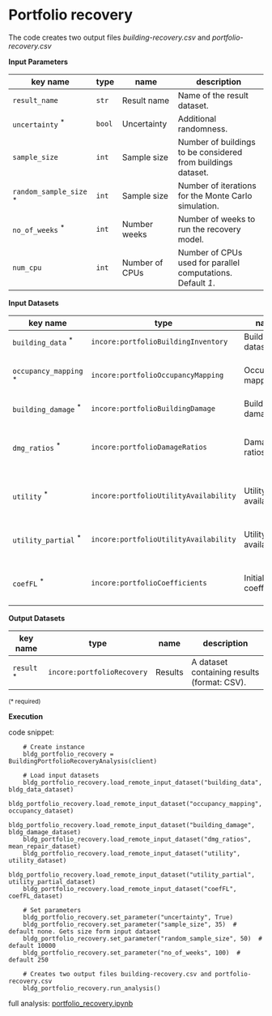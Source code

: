 # Portfolio recovery
   
The code creates two output files *building-recovery.csv* and *portfolio-recovery.csv*
   
**Input Parameters**

key name | type | name | description
--- | --- | --- | ---
`result_name` | `str` | Result name | Name of the result dataset.
`uncertainty` <sup>*</sup> | `bool` | Uncertainty | Additional randomness.
`sample_size` | `int` | Sample size | Number of buildings to be considered from buildings dataset.
`random_sample_size` <sup>*</sup> | `int` | Sample size | Number of iterations for the Monte Carlo simulation.
`no_of_weeks` <sup>*</sup> | `int` | Number weeks | Number of weeks to run the recovery model.
`num_cpu` | `int` | Number of CPUs | Number of CPUs used for parallel computations. Default *1*.

**Input Datasets**

key name | type | name | description
--- | --- | --- | ---
`building_data` <sup>*</sup> | `incore:portfolioBuildingInventory` | Building dataset | A building dataset.
`occupancy_mapping` <sup>*</sup> | `incore:portfolioOccupancyMapping` | Occupancy mapping | An occupancy of buildings dataset.
`building_damage` <sup>*</sup> | `incore:portfolioBuildingDamage` | Building damage | A building damage.
`dmg_ratios` <sup>*</sup> | `incore:portfolioDamageRatios` | Damage ratios | Mean repair by occupancy and building type.
`utility` <sup>*</sup> | `incore:portfolioUtilityAvailability` | Utility availability | Utility availability at utility service area.
`utility_partial` <sup>*</sup> | `incore:portfolioUtilityAvailability` | Utility availability | Partial utility availability at utility service area.
`coefFL` <sup>*</sup> | `incore:portfolioCoefficients` | Initial coefficients | Correlation coefficient of initial functionality.

**Output Datasets**

key name | type | name | description
--- | --- | --- | ---
`result` <sup>*</sup> | `incore:portfolioRecovery` | Results | A dataset containing results (format: CSV).

<small>(* required)</small>

**Execution**

code snippet:

```
    # Create instance
    bldg_portfolio_recovery = BuildingPortfolioRecoveryAnalysis(client)

    # Load input datasets
    bldg_portfolio_recovery.load_remote_input_dataset("building_data", bldg_data_dataset)
    bldg_portfolio_recovery.load_remote_input_dataset("occupancy_mapping", occupancy_dataset)
    bldg_portfolio_recovery.load_remote_input_dataset("building_damage", bldg_damage_dataset)
    bldg_portfolio_recovery.load_remote_input_dataset("dmg_ratios", mean_repair_dataset)
    bldg_portfolio_recovery.load_remote_input_dataset("utility", utility_dataset)
    bldg_portfolio_recovery.load_remote_input_dataset("utility_partial", utility_partial_dataset)
    bldg_portfolio_recovery.load_remote_input_dataset("coefFL", coefFL_dataset)

    # Set parameters
    bldg_portfolio_recovery.set_parameter("uncertainty", True)
    bldg_portfolio_recovery.set_parameter("sample_size", 35)  # default none. Gets size form input dataset
    bldg_portfolio_recovery.set_parameter("random_sample_size", 50)  # default 10000
    bldg_portfolio_recovery.set_parameter("no_of_weeks", 100)  # default 250

    # Creates two output files building-recovery.csv and portfolio-recovery.csv
    bldg_portfolio_recovery.run_analysis()
```

full analysis: [portfolio_recovery.ipynb](https://github.com/IN-CORE/incore-docs/blob/master/notebooks/portfolio_recovery.ipynb)